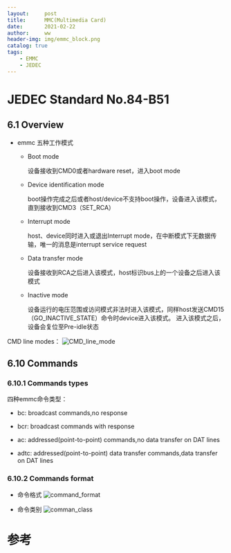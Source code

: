 ```yaml
---
layout:     post
title:      MMC(Multimedia Card)
date:       2021-02-22
author:     ww
header-img: img/emmc_block.png
catalog: true
tags:
    - EMMC
    - JEDEC
---
```


# JEDEC Standard No.84-B51

## 6.1 Overview

+ emmc 五种工作模式

    + Boot mode

        设备接收到CMD0或者hardware reset，进入boot mode

    + Device identification mode

        boot操作完成之后或者host/device不支持boot操作，设备进入该模式，直到接收到CMD3（SET_RCA）

    + Interrupt mode

        host、device同时进入或退出Interrupt mode，在中断模式下无数据传输，唯一的消息是interrupt service request

    + Data transfer mode

        设备接收到RCA之后进入该模式，host标识bus上的一个设备之后进入该模式

    + Inactive mode

        设备运行的电压范围或访问模式非法时进入该模式，同样host发送CMD15（GO_INACTIVE_STATE）命令时device进入该模式。
        进入该模式之后，设备会复位至Pre-idle状态

CMD line modes：
![CMD_line_mode](https://cdn.jsdelivr.net/gh/wangwei-wh/images/mmc/CMD_line_mode.png)

## 6.10 Commands

### 6.10.1 Commands types

四种emmc命令类型：
+ bc: broadcast commands,no response

+ bcr: broadcast commands with response

+ ac: addressed(point-to-point) commands,no data transfer on DAT lines

+ adtc: addressed(point-to-point) data transfer commands,data transfer on DAT lines

### 6.10.2 Commands format

+ 命令格式
![command_format](https://cdn.jsdelivr.net/gh/wangwei-wh/images/mmc/command_format.png)

+ 命令类别
![comman_class](https://cdn.jsdelivr.net/gh/wangwei-wh/images/mmc/comman_class.png)


# 参考
